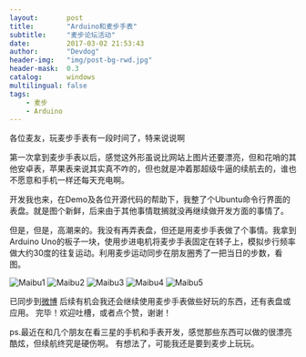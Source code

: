 ```yaml
---
layout:       post
title:        "Arduino和麦步手表"
subtitle:     "麦步论坛活动"
date:         2017-03-02 21:53:43
author:       "Devdog"
header-img:   "img/post-bg-rwd.jpg"
header-mask:  0.3
catalog:      windows
multilingual: false
tags:
    - 麦步
    - Arduino
---
```



各位麦友，玩麦步手表有一段时间了，特来说说啊

第一次拿到麦步手表以后，感觉这外形虽说比网站上图片还要漂亮，但和花哨的其他安卓表，苹果表来说其实真不咋的，但也就是冲着那超级牛逼的续航去的，谁也不愿意和手机一样还每天充电啊。

开发我也来，在Demo及各位开源代码的帮助下，我整了个Ubuntu命令行界面的表盘。就是图个新鲜，后来由于其他事情耽搁就没再继续做开发方面的事情了。

但是，但是，高潮来的。我没有再弄表盘，但还是用麦步手表做了个事情。我拿到Arduino Uno的板子一块，使用步进电机将麦步手表固定在转子上，模拟步行频率做大约30度的往复运动。利用麦步运动同步在朋友圈秀了一把当日的步数，看图。

![Maibu1](/img/in-post/20170302/20170302-arduino-maibu1.jpg)
![Maibu2](/img/in-post/20170302/20170302-arduino-maibu2.jpg)
![Maibu3](/img/in-post/20170302/20170302-arduino-maibu3.jpg)
![Maibu4](/img/in-post/20170302/20170302-arduino-maibu4.jpg)
![Maibu5](/img/in-post/20170302/20170302-arduino-maibu5.jpg)

已同步到[微博](http://weibo.com/dabaoxu?from=feed&loc=nickname&is_all=1)
后续有机会我还会继续使用麦步手表做些好玩的东西，还有表盘或应用。
完毕！欢迎吐槽，或者点个赞，谢谢！

ps.最近在和几个朋友在看三星的手机和手表开发，感觉那些东西可以做的很漂亮酷炫，但续航终究是硬伤啊。
有想法了，可能我还是要到麦步上玩玩。
